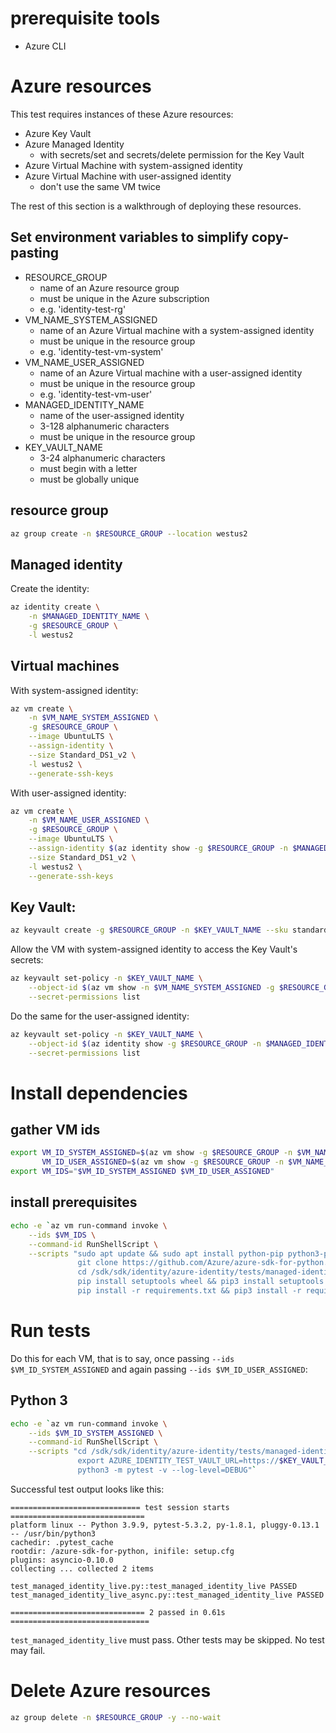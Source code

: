 # prerequisite tools
- Azure CLI

# Azure resources
This test requires instances of these Azure resources:
- Azure Key Vault
- Azure Managed Identity
  - with secrets/set and secrets/delete permission for the Key Vault
- Azure Virtual Machine with system-assigned identity
- Azure Virtual Machine with user-assigned identity
  - don't use the same VM twice

The rest of this section is a walkthrough of deploying these resources.

## Set environment variables to simplify copy-pasting
- RESOURCE_GROUP
  - name of an Azure resource group
  - must be unique in the Azure subscription
  - e.g. 'identity-test-rg'
- VM_NAME_SYSTEM_ASSIGNED
  - name of an Azure Virtual machine with a system-assigned identity
  - must be unique in the resource group
  - e.g. 'identity-test-vm-system'
- VM_NAME_USER_ASSIGNED
  - name of an Azure Virtual machine with a user-assigned identity
  - must be unique in the resource group
  - e.g. 'identity-test-vm-user'
- MANAGED_IDENTITY_NAME
  - name of the user-assigned identity
  - 3-128 alphanumeric characters
  - must be unique in the resource group
- KEY_VAULT_NAME
  - 3-24 alphanumeric characters
  - must begin with a letter
  - must be globally unique

## resource group
```sh
az group create -n $RESOURCE_GROUP --location westus2
```

## Managed identity
Create the identity:
```sh
az identity create \
    -n $MANAGED_IDENTITY_NAME \
    -g $RESOURCE_GROUP \
    -l westus2
```

## Virtual machines
With system-assigned identity:
```sh
az vm create \
    -n $VM_NAME_SYSTEM_ASSIGNED \
    -g $RESOURCE_GROUP \
    --image UbuntuLTS \
    --assign-identity \
    --size Standard_DS1_v2 \
    -l westus2 \
    --generate-ssh-keys
```

With user-assigned identity:
```sh
az vm create \
    -n $VM_NAME_USER_ASSIGNED \
    -g $RESOURCE_GROUP \
    --image UbuntuLTS \
    --assign-identity $(az identity show -g $RESOURCE_GROUP -n $MANAGED_IDENTITY_NAME -o tsv --query id) \
    --size Standard_DS1_v2 \
    -l westus2 \
    --generate-ssh-keys
```

## Key Vault:
```sh
az keyvault create -g $RESOURCE_GROUP -n $KEY_VAULT_NAME --sku standard
```

Allow the VM with system-assigned identity to access the Key Vault's secrets:
```sh
az keyvault set-policy -n $KEY_VAULT_NAME \
    --object-id $(az vm show -n $VM_NAME_SYSTEM_ASSIGNED -g $RESOURCE_GROUP --query identity.principalId -o tsv) \
    --secret-permissions list
```

Do the same for the user-assigned identity:
```sh
az keyvault set-policy -n $KEY_VAULT_NAME \
    --object-id $(az identity show -g $RESOURCE_GROUP -n $MANAGED_IDENTITY_NAME --query principalId -o tsv) \
    --secret-permissions list
```

# Install dependencies

## gather VM ids
```sh
export VM_ID_SYSTEM_ASSIGNED=$(az vm show -g $RESOURCE_GROUP -n $VM_NAME_SYSTEM_ASSIGNED -o tsv --query id) \
       VM_ID_USER_ASSIGNED=$(az vm show -g $RESOURCE_GROUP -n $VM_NAME_USER_ASSIGNED -o tsv --query id) && \
export VM_IDS="$VM_ID_SYSTEM_ASSIGNED $VM_ID_USER_ASSIGNED"
```

## install prerequisites
```sh
echo -e `az vm run-command invoke \
    --ids $VM_IDS \
    --command-id RunShellScript \
    --scripts "sudo apt update && sudo apt install python-pip python3-pip -y --no-install-recommends && \
               git clone https://github.com/Azure/azure-sdk-for-python.git --depth 1 --single-branch --branch master /sdk && \
               cd /sdk/sdk/identity/azure-identity/tests/managed-identity-live && \
               pip install setuptools wheel && pip3 install setuptools wheel && \
               pip install -r requirements.txt && pip3 install -r requirements.txt"`
```

# Run tests
Do this for each VM, that is to say, once passing `--ids $VM_ID_SYSTEM_ASSIGNED` and again
passing `--ids $VM_ID_USER_ASSIGNED`:

## Python 3
```sh
echo -e `az vm run-command invoke \
    --ids $VM_ID_SYSTEM_ASSIGNED \
    --command-id RunShellScript \
    --scripts "cd /sdk/sdk/identity/azure-identity/tests/managed-identity-live && \
               export AZURE_IDENTITY_TEST_VAULT_URL=https://$KEY_VAULT_NAME.vault.azure.net && \
               python3 -m pytest -v --log-level=DEBUG"`
```

Successful test output looks like this:
```
============================= test session starts ==============================
platform linux -- Python 3.9.9, pytest-5.3.2, py-1.8.1, pluggy-0.13.1 -- /usr/bin/python3
cachedir: .pytest_cache
rootdir: /azure-sdk-for-python, inifile: setup.cfg
plugins: asyncio-0.10.0
collecting ... collected 2 items

test_managed_identity_live.py::test_managed_identity_live PASSED
test_managed_identity_live_async.py::test_managed_identity_live PASSED

============================== 2 passed in 0.61s ===============================
```
`test_managed_identity_live` must pass. Other tests may be skipped. No test may fail.

# Delete Azure resources
```sh
az group delete -n $RESOURCE_GROUP -y --no-wait
```
